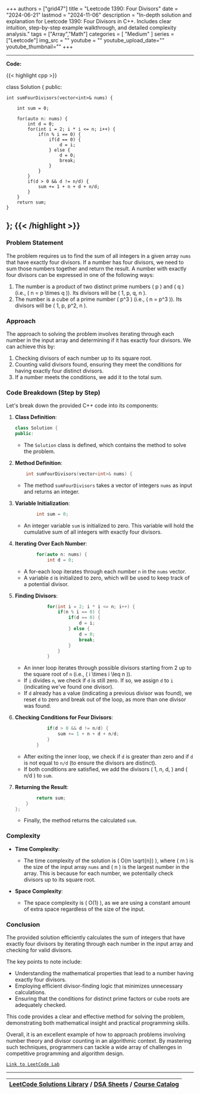 
+++
authors = ["grid47"]
title = "Leetcode 1390: Four Divisors"
date = "2024-06-21"
lastmod = "2024-11-06"
description = "In-depth solution and explanation for Leetcode 1390: Four Divisors in C++. Includes clear intuition, step-by-step example walkthrough, and detailed complexity analysis."
tags = ["Array","Math"]
categories = [
    "Medium"
]
series = ["Leetcode"]
img_src = ""
youtube = ""
youtube_upload_date=""
youtube_thumbnail=""
+++



---
**Code:**

{{< highlight cpp >}}


class Solution {
public:

    int sumFourDivisors(vector<int>& nums) {
        
        int sum = 0;
        
        for(auto n: nums) {
            int d = 0;
            for(int i = 2; i * i <= n; i++) {
                if(n % i == 0) {
                    if(d == 0) {
                        d = i;
                    } else {
                        d = 0;
                        break;
                    }
                }
            }
            if(d > 0 && d != n/d) {
                sum += 1 + n + d + n/d;
            }            
        }
        return sum;
    }
};
{{< /highlight >}}
---

### Problem Statement

The problem requires us to find the sum of all integers in a given array `nums` that have exactly four divisors. If a number has four divisors, we need to sum those numbers together and return the result. A number with exactly four divisors can be expressed in one of the following ways:
1. The number is a product of two distinct prime numbers \( p \) and \( q \) (i.e., \( n = p \times q \)). Its divisors will be \( 1, p, q, n \).
2. The number is a cube of a prime number \( p^3 \) (i.e., \( n = p^3 \)). Its divisors will be \( 1, p, p^2, n \).

### Approach

The approach to solving the problem involves iterating through each number in the input array and determining if it has exactly four divisors. We can achieve this by:
1. Checking divisors of each number up to its square root.
2. Counting valid divisors found, ensuring they meet the conditions for having exactly four distinct divisors.
3. If a number meets the conditions, we add it to the total sum.

### Code Breakdown (Step by Step)

Let's break down the provided C++ code into its components:

1. **Class Definition**:
   ```cpp
   class Solution {
   public:
   ```
   - The `Solution` class is defined, which contains the method to solve the problem.

2. **Method Definition**:
   ```cpp
       int sumFourDivisors(vector<int>& nums) {
   ```
   - The method `sumFourDivisors` takes a vector of integers `nums` as input and returns an integer.

3. **Variable Initialization**:
   ```cpp
           int sum = 0;
   ```
   - An integer variable `sum` is initialized to zero. This variable will hold the cumulative sum of all integers with exactly four divisors.

4. **Iterating Over Each Number**:
   ```cpp
           for(auto n: nums) {
               int d = 0;
   ```
   - A for-each loop iterates through each number `n` in the `nums` vector.
   - A variable `d` is initialized to zero, which will be used to keep track of a potential divisor.

5. **Finding Divisors**:
   ```cpp
               for(int i = 2; i * i <= n; i++) {
                   if(n % i == 0) {
                       if(d == 0) {
                           d = i;
                       } else {
                           d = 0;
                           break;
                       }
                   }
               }
   ```
   - An inner loop iterates through possible divisors starting from 2 up to the square root of `n` (i.e., \( i \times i \leq n \)).
   - If `i` divides `n`, we check if `d` is still zero. If so, we assign `d` to `i` (indicating we've found one divisor).
   - If `d` already has a value (indicating a previous divisor was found), we reset `d` to zero and break out of the loop, as more than one divisor was found.

6. **Checking Conditions for Four Divisors**:
   ```cpp
               if(d > 0 && d != n/d) {
                   sum += 1 + n + d + n/d;
               }            
           }
   ```
   - After exiting the inner loop, we check if `d` is greater than zero and if `d` is not equal to `n/d` (to ensure the divisors are distinct).
   - If both conditions are satisfied, we add the divisors \( 1, n, d, \) and \( n/d \) to `sum`.

7. **Returning the Result**:
   ```cpp
           return sum;
       }
   };
   ```
   - Finally, the method returns the calculated `sum`.

### Complexity

- **Time Complexity**:
  - The time complexity of the solution is \( O(m \sqrt{n}) \), where \( m \) is the size of the input array `nums` and \( n \) is the largest number in the array. This is because for each number, we potentially check divisors up to its square root.

- **Space Complexity**:
  - The space complexity is \( O(1) \), as we are using a constant amount of extra space regardless of the size of the input.

### Conclusion

The provided solution efficiently calculates the sum of integers that have exactly four divisors by iterating through each number in the input array and checking for valid divisors. 

The key points to note include:
- Understanding the mathematical properties that lead to a number having exactly four divisors.
- Employing efficient divisor-finding logic that minimizes unnecessary calculations.
- Ensuring that the conditions for distinct prime factors or cube roots are adequately checked.

This code provides a clear and effective method for solving the problem, demonstrating both mathematical insight and practical programming skills. 

Overall, it is an excellent example of how to approach problems involving number theory and divisor counting in an algorithmic context. By mastering such techniques, programmers can tackle a wide array of challenges in competitive programming and algorithm design.

[`Link to LeetCode Lab`](https://leetcode.com/problems/four-divisors/description/)

---

| [LeetCode Solutions Library](https://grid47.xyz/leetcode/) / [DSA Sheets](https://grid47.xyz/sheets/) / [Course Catalog](https://grid47.xyz/courses/) |
| --- |
